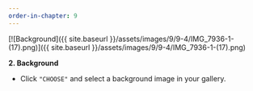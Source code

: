```yaml
---
order-in-chapter: 9
---
```


[![Background]({{ site.baseurl }}/assets/images/9/9-4/IMG_7936-1-(17).png)]({{
site.baseurl }}/assets/images/9/9-4/IMG_7936-1-(17).png)

**2. Background**

- Click `"CHOOSE"` and select a background image in your gallery.
